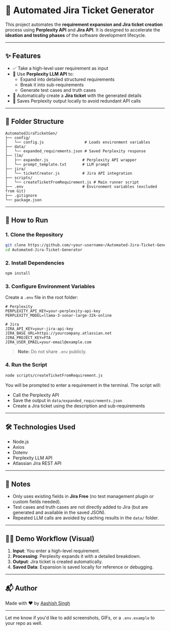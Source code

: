 # 🧠 Automated Jira Ticket Generator

This project automates the **requirement expansion and Jira ticket creation** process using **Perplexity API** and **Jira API**. It is designed to accelerate the **ideation and testing phases** of the software development lifecycle.

---

## ✨ Features

- ✅ Take a high-level user requirement as input  
- 🤖 Use **Perplexity LLM API** to:
  - Expand into detailed structured requirements  
  - Break it into sub-requirements  
  - Generate test cases and truth cases  
- 🎫 Automatically create a **Jira ticket** with the generated details  
- 💾 Saves Perplexity output locally to avoid redundant API calls  

---

## 📁 Folder Structure

```
AutomatedJiraTicketGen/
├── config/
│   └── config.js                  # Loads environment variables
├── data/
│   └── expanded_requirements.json # Saved Perplexity response
├── llm/
│   ├── expander.js               # Perplexity API wrapper
│   └── prompt_template.txt       # LLM prompt
├── jira/
│   └── ticketCreator.js          # Jira API integration
├── scripts/
│   └── createTicketFromRequirement.js # Main runner script
├── .env                          # Environment variables (excluded from Git)
├── .gitignore
└── package.json
```

---

## 🚀 How to Run

### 1. Clone the Repository

```bash
git clone https://github.com/<your-username>/Automated-Jira-Ticket-Generator.git
cd Automated-Jira-Ticket-Generator
```

### 2. Install Dependencies

```bash
npm install
```

### 3. Configure Environment Variables

Create a `.env` file in the root folder:

```env
# Perplexity
PERPLEXITY_API_KEY=your-perplexity-api-key
PERPLEXITY_MODEL=llama-3-sonar-large-32k-online

# Jira
JIRA_API_KEY=your-jira-api-key
JIRA_BASE_URL=https://yourcompany.atlassian.net
JIRA_PROJECT_KEY=FTA
JIRA_USER_EMAIL=your-email@example.com
```

> **Note:** Do not share `.env` publicly.

### 4. Run the Script

```bash
node scripts/createTicketFromRequirement.js
```

You will be prompted to enter a requirement in the terminal. The script will:

- Call the Perplexity API
- Save the output in `data/expanded_requirements.json`
- Create a Jira ticket using the description and sub-requirements

---

## 🛠️ Technologies Used

- Node.js
- Axios
- Dotenv
- Perplexity LLM API
- Atlassian Jira REST API

---

## 📌 Notes

- Only uses existing fields in **Jira Free** (no test management plugin or custom fields needed).
- Test cases and truth cases are not directly added to Jira (but are generated and available in the saved JSON).
- Repeated LLM calls are avoided by caching results in the `data/` folder.

---

## 👨‍💻 Demo Workflow (Visual)

1. **Input**: You enter a high-level requirement.  
2. **Processing**: Perplexity expands it with a detailed breakdown.  
3. **Output**: Jira ticket is created automatically.  
4. **Saved Data**: Expansion is saved locally for reference or debugging.

---

## 📬 Author

Made with ❤️ by [Aashish Singh](https://github.com/<your-username>)

---

Let me know if you'd like to add screenshots, GIFs, or a `.env.example` to your repo as well.
